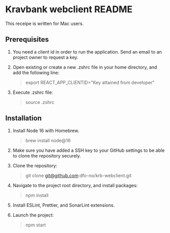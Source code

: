 # Kravbank webclient README

This receipe is written for Mac users.

## Prerequisites

1. You need a client id in order to run the application. Send an email to an project owner to request a key.
2. Open existing or create a new .zshrc file in your home directory, and add the following line:

   > export REACT_APP_CLIENTID="Key attained from developer"

3. Execute .zshrc file:

   > source .zshrc

## Installation

1. Install Node 16 with Homebrew.

   > brew install node@16

2. Make sure you have added a SSH key to your GitHub settings to be able to clone the repository securely.
3. Clone the repository:

   > git clone git@github.com:dfo-no/krb-webclient.git

4. Navigate to the project root directory, and install packages:

   > npm install

5. Install ESLint, Prettier, and SonarLint extensions.
6. Launch the project:

   > npm start
